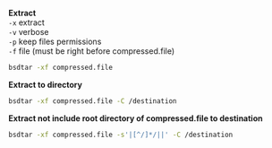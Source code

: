 **Extract**  
`-x` extract  
`-v` verbose  
`-p` keep files permissions  
`-f` file (must be right before compressed.file)
```sh
bsdtar -xf compressed.file
```

**Extract to directory**
```sh
bsdtar -xf compressed.file -C /destination
```

**Extract not include root directory of compressed.file to destination**
```sh
bsdtar -xf compressed.file -s'|[^/]*/||' -C /destination
```
